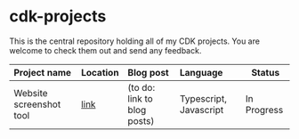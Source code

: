 # cdk-projects

This is the central repository holding all of my CDK projects. You are welcome to check them out and send any feedback.

| Project name            | Location                        | Blog post                   | Language               | Status      |
| :---------------------- | :------------------------------ | :-------------------------- | :--------------------- | ----------- |
| Website screenshot tool | [link](website-screenshot-cron) | (to do: link to blog posts) | Typescript, Javascript | In Progress |
